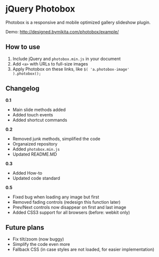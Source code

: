 jQuery Photobox
===============

Photobox is a responsive and mobile optimized gallery slideshow plugin.

Demo: http://designed.bymikita.com/photobox/example/

How to use
----------

1. Include jQuery and `photobox.min.js` in your document
2. Add `<a>` with URLs to full-size images
3. Apply Photobox on these links, like `$( 'a.photobox-image' ).photobox();`

Changelog
---------

__0.1__
* Main slide methods added
* Added touch events
* Added shortcut commands

__0.2__
* Removed junk methods, simplified the code
* Organaized repository
* Added `photobox.min.js`
* Updated README.MD

__0.3__
* Added How-to
* Updated code standard

__0.5__
* Fixed bug when loading any image but first
* Removed fading controls (redesign this function later)
* Prev/Next controls now disappear on first and last image
* Added CSS3 support for all browsers (before: webkit only)

Future plans
------------
* Fix tilt/zoom (now buggy)
* Simplify the code even more
* Fallback CSS (in case styles are not loaded, for easier implementation)
